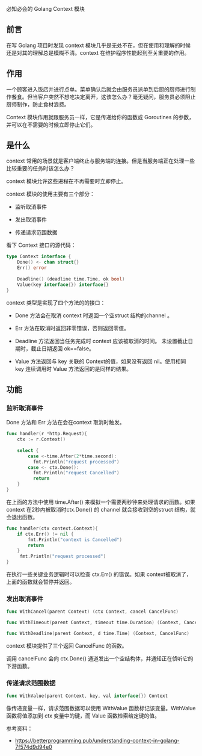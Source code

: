 必知必会的 Golang Context 模块

## 前言

在写 Golang 项目时发现 context 模块几乎是无处不在，但在使用和理解的时候还是对其的理解总是模糊不清。context 在维护程序性能起到至关重要的作用。

## 作用

一个顾客进入饭店并进行点单。菜单确认后就会由服务员派单到后厨的厨师进行制作餐食。但当客户突然不想吃决定离开，这该怎么办？毫无疑问，服务员必须阻止厨师制作，防止食材浪费。

Context 模块作用就跟服务员一样，它是传递给你的函数或 Goroutines 的参数，并可以在不需要的时候立即停止它们。

## 是什么

context 常用的场景就是客户端终止与服务端的连接。但是当服务端正在处理一些比较重要的任务时该怎么办？

context 模块允许这些进程在不再需要时立即停止。

context 模块的使用主要有三个部分：

- 监听取消事件

- 发出取消事件

- 传递请求范围数据

看下 Context 接口的源代码：

```go
type Context interface {
    Done() <- chan struct{}
    Err() error
	
    Deadline() (deadline time.Time, ok bool)
    Value(key interface{}) interface{}
}
```

context 类型是实现了四个方法的的接口：

- Done 方法会在取消 context 时返回一个空struct 结构的channel 。

- Err 方法在取消时返回非零错误，否则返回零值。

- Deadline 方法返回当任务完成时 context 应该被取消的时间。 未设置截止日期时，截止日期返回 ok==false。

- Value 方法返回与 key 关联的 Context的值，如果没有返回 nil。使用相同 key 连续调用时 Value 方法返回的是同样的结果。

## 功能

### 监听取消事件

Done 方法和 Err 方法在会在context 取消时触发。

```go
func handler(r *http.Request){
    ctx := r.Context()
    
    select {
        case <-time.After(2*time.second):
          fmt.Println("request processed")
        case <- ctx.Done():
          fmt.Println("request Cancelled")
          return
    }
}
```

在上面的方法中使用 time.After() 来模拟一个需要两秒钟来处理请求的函数。如果context 在2秒内被取消时ctx.Done() 的 channel 就会接收到空的struct 结构，就会退出函数。

```go
func handler(ctx context.Context){
    if ctx.Err() != nil {
        fmt.Println("context is Cancelled")
        return
    }
     fmt.Println("request processed")
}
```

在执行一些关键业务逻辑时可以检查 ctx.Err() 的错误。如果 context被取消了，上面的函数就会暂停并返回。

### 发出取消事件

```go
func WithCancel(parent Context) (ctx Context, cancel CancelFunc)

func WithTimeout(parent Context, timeout time.Duration) (Context, CancelFunc)

func WithDeadline(parent Context, d time.Time) (Context, CancelFunc)
```

context 模块提供了三个返回 CancelFunc 的函数。

调用 cancelFunc 会向 ctx.Done() 通道发出一个空结构体，并通知正在侦听它的下游函数。

### 传递请求范围数据

```go
func WithValue(parent Context, key, val interface{}) Context
```

 像传递变量一样，请求范围数据可以使用 WithValue 函数标记该变量。WithValue 函数将值添加到 ctx 变量中的键，而 Value 函数检索给定键的值。



参考资料：

- https://betterprogramming.pub/understanding-context-in-golang-7f574d9d94e0
